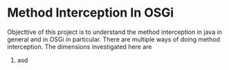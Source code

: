 # Method Interception In OSGi

Objecttive of this project is to understand the method interception in java in general and in OSGi in particular. There are multiple ways of doing method interception. The dimensions investigated here are 

1. asd
